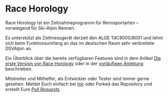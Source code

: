 # Race Horology

Race Horology ist ein Zeitnahmeprogramm für Rennsportarten – vorwiegend für Ski-Alpin Rennen.

Es unterstützt als Zeitmessgerät derzeit den ALGE TdC8000/8001 und lehnt sich beim Funktionsumfang an das im deutschen Raum sehr verbreitete DSVAlpin an.

Ein Überblick über die bereits verfügbaren Features sind in dem Artikel [Die erste Version von Race Horology](http://race-horology.com/2020/01/22/die-erste-version-von-race-horology/) oder in der [vorläufigen Anleitung](http://race-horology.com/wp-content/uploads/2020/02/Race-Horology-Anleitung.pdf) beschrieben.

Mitstreiter und Mithelfer, als Entwickler oder Tester sind immer gerne gesehen. Meldet Euch einfach bei [mir](http://race-horology.com/impressum/) oder Forked das Repository und erstellt Eure *[Pull Requests](https://guides.github.com/activities/forking/)*.

